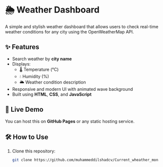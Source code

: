 # 🌦 Weather Dashboard

A simple and stylish weather dashboard that allows users to check real-time weather conditions for any city using the OpenWeatherMap API.

## ✨ Features
- Search weather by **city name**
- Displays:
  - 🌡️ Temperature (°C)
  - 💧 Humidity (%)
  - 🌥️ Weather condition description
- Responsive and modern UI with animated wave background
- Built using **HTML**, **CSS**, and **JavaScript**

## 🚀 Live Demo
You can host this on **GitHub Pages** or any static hosting service.

## 🛠️ How to Use
1. Clone this repository:
   ```bash
   git clone https://github.com/muhammeddilshadcv/Current_wheather_monitor.git
